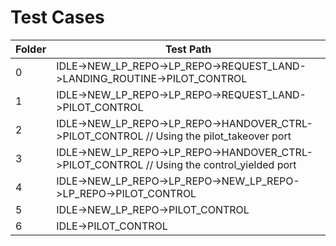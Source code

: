 Test Cases
=============================================================================================================================================================
Folder	| Test Path
--------| ---------------------------------------------------------------------------------------------------------------------------------------------	
0		| IDLE->NEW_LP_REPO->LP_REPO->REQUEST_LAND->LANDING_ROUTINE->PILOT_CONTROL
1		| IDLE->NEW_LP_REPO->LP_REPO->REQUEST_LAND->PILOT_CONTROL
2		| IDLE->NEW_LP_REPO->LP_REPO->HANDOVER_CTRL->PILOT_CONTROL // Using the pilot_takeover port
3		| IDLE->NEW_LP_REPO->LP_REPO->HANDOVER_CTRL->PILOT_CONTROL // Using the control_yielded port
4		| IDLE->NEW_LP_REPO->LP_REPO->NEW_LP_REPO->LP_REPO->PILOT_CONTROL
5		| IDLE->NEW_LP_REPO->PILOT_CONTROL
6		| IDLE->PILOT_CONTROL
